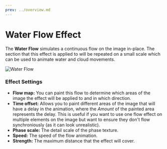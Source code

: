 ```yaml
---
prev: ../overview.md
---
```

# Water Flow Effect

The **Water Flow** simulates a continuous flow on the image in-place. The section that this effect is applied to will be repeated on a small scale which can be used to animate water and cloud movements. 

![Water Flow](/img/effects/Water_flow.gif)

### Effect Settings

* **Flow map:** You can paint this flow to determine which areas of the image the effect will be applied to and in which direction.
* **Time offset:** Allows you to paint different areas of the image that will have a delay in the animation, where the *Amount* of the painted area represents the delay. This is useful if you want to use one flow effect on multiple elements on the image but want to ensure they don't flow synchroniously (as it can look unrealistic).
* **Phase scale:** The detail scale of the phase texture.
* **Speed:** The speed of the flow animation.
* **Strength:** The maximum distance that the effect will cover.
